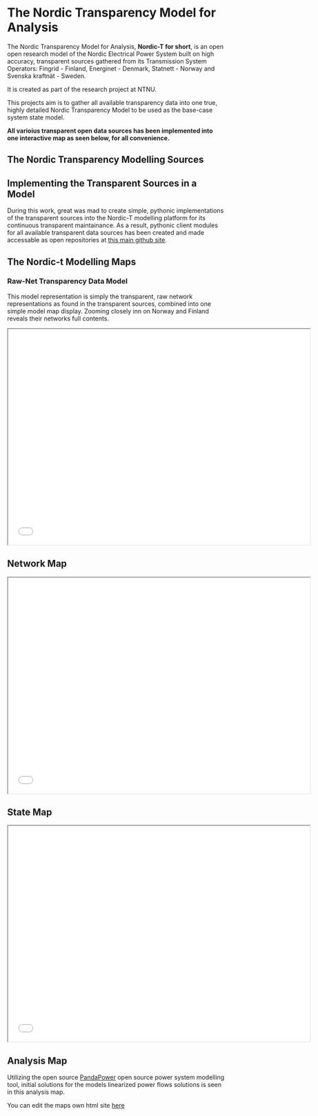 # The Nordic Transparency Model for Analysis
The Nordic Transparency Model for Analysis, **Nordic-T for short**, is an open open research model of the Nordic Electrical Power System built on high accuracy, transparent sources gathered from its Transmission System Operators: Fingrid - Finland, Energinet - Denmark, Statnett - Norway and Svenska kraftnät - Sweden. 

It is created as part of the research project at NTNU.

This projects aim is to gather all available transparency data into one true, highly detailed Nordic Transparency Model to be used as the base-case system state model.

**All varioius transparent open data sources has been implemented into one interactive map as seen below, for all convenience.**


## The Nordic Transparency Modelling Sources



## Implementing the Transparent Sources in a Model

During this work, great was mad to create simple, pythonic implementations of the transparent sources into the Nordic-T modelling platform for its continuous transparent maintainance. As a result, pythonic client modules for all available transparent data sources has been created and made accessable as open repositories at [this main github site](ocrj.github.com).

## The Nordic-t Modelling Maps

### Raw-Net Transparency Data Model

This model representation is simply the transparent, raw network representations as found in the transparent sources, combined into one simple model map display. Zooming closely inn on Norway and Finland reveals their networks full contents.

<p align="center"><iframe src="data/maps/nordict_raw-net_map.html" height="500" width="700"></iframe></p>

## Network Map

<p align="center"><iframe src="nordic_state_model_map.html" height="500" width="700"></iframe></p>

## State Map

<p align="center"><iframe src="nordic_state_model_map.html" height="500" width="700"></iframe></p>

## Analysis Map

Utilizing the open source [PandaPower](https://www.pandapower.org/) open source power system modelling tool, initial solutions for the models linearized power flows solutions is seen in this analysis map.

You can edit the maps own html site [here](https://github.com/ocrj/nordic/blob/gh-pages/nordic_state_model_map.html)
